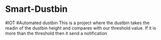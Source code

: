 # Smart-Dustbin
#IOT #Automated dustbin
This is a project where the dustbin takes the readin of the dustbin height and compares with our threshold value. If it is more than the threshold then it send a notification
